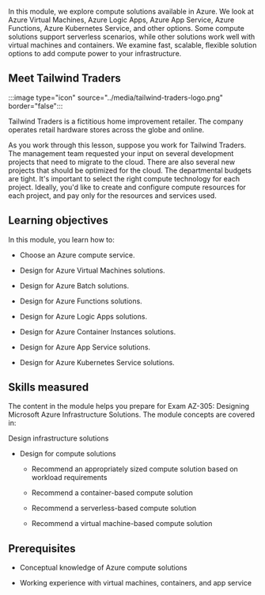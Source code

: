 In this module, we explore compute solutions available in Azure. We look at Azure Virtual Machines, Azure Logic Apps, Azure App Service, Azure Functions, Azure Kubernetes Service, and other options. Some compute solutions support serverless scenarios, while other solutions work well with virtual machines and containers. We examine fast, scalable, flexible solution options to add compute power to your infrastructure. 

## Meet Tailwind Traders

:::image type="icon" source="../media/tailwind-traders-logo.png" border="false":::

Tailwind Traders is a fictitious home improvement retailer. The company operates retail hardware stores across the globe and online.

As you work through this lesson, suppose you work for Tailwind Traders. The management team requested your input on several development projects that need to migrate to the cloud. There are also several new projects that should be optimized for the cloud. The departmental budgets are tight. It's important to select the right compute technology for each project. Ideally, you'd like to create and configure compute resources for each project, and pay only for the resources and services used.

## Learning objectives

In this module, you learn how to:

- Choose an Azure compute service.

- Design for Azure Virtual Machines solutions.

- Design for Azure Batch solutions.

- Design for Azure Functions solutions.

- Design for Azure Logic Apps solutions.

- Design for Azure Container Instances solutions.

- Design for Azure App Service solutions.

- Design for Azure Kubernetes Service solutions.

## Skills measured 

The content in the module helps you prepare for Exam AZ-305: Designing Microsoft Azure Infrastructure Solutions. The module concepts are covered in:

Design infrastructure solutions

- Design for compute solutions

   - Recommend an appropriately sized compute solution based on workload requirements

   - Recommend a container-based compute solution

   - Recommend a serverless-based compute solution 

   - Recommend a virtual machine-based compute solution

## Prerequisites

- Conceptual knowledge of Azure compute solutions

- Working experience with virtual machines, containers, and app service